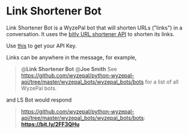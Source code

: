 # Link Shortener Bot

Link Shortener Bot is a WyzePal bot that will shorten URLs ("links") in a
conversation. It uses the [bitly URL shortener API] to shorten its links.

Use [this](https://dev.bitly.com/get_started.html) to get your API Key.

Links can be anywhere in the message, for example,

 > @**Link Shortener Bot** @**Joe Smith** See
 > https://github.com/wyzepal/python-wyzepal-api/tree/master/wyzepal_bots/wyzepal_bots/bots
 > for a list of all WyzePal bots.

and LS Bot would respond

 > https://github.com/wyzepal/python-wyzepal-api/tree/master/wyzepal_bots/wyzepal_bots/bots:
 > **https://bit.ly/2FF3QHu**

[bitly URL shortener API]: https://bitly.com/
